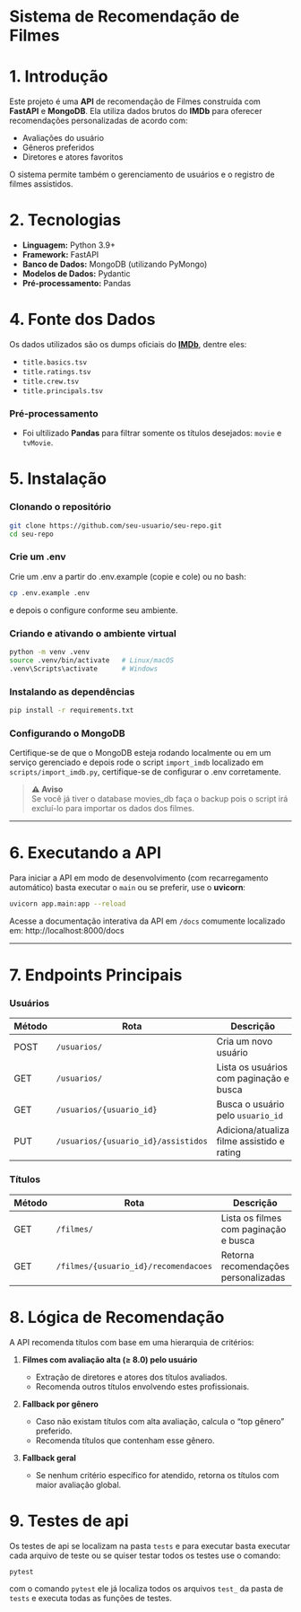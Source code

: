 # Sistema de Recomendação de Filmes

# 1. Introdução

Este projeto é uma **API** de recomendação de Filmes construída com **FastAPI** e **MongoDB**. Ela utiliza dados brutos do **IMDb** para oferecer recomendações personalizadas de acordo com:

- Avaliações do usuário
- Gêneros preferidos
- Diretores e atores favoritos

O sistema permite também o gerenciamento de usuários e o registro de filmes assistidos.

# 2. Tecnologias

- **Linguagem:** Python 3.9+  
- **Framework:** FastAPI  
- **Banco de Dados:** MongoDB (utilizando PyMongo)  
- **Modelos de Dados:** Pydantic  
- **Pré‑processamento:** Pandas

# 4. Fonte dos Dados

Os dados utilizados são os dumps oficiais do [**IMDb**](https://developer.imdb.com/non-commercial-datasets/), dentre eles:

- `title.basics.tsv`
- `title.ratings.tsv`
- `title.crew.tsv`
- `title.principals.tsv`

### Pré‑processamento
- Foi ultilizado **Pandas** para filtrar somente os títulos desejados: `movie` e `tvMovie`.

# 5. Instalação

### Clonando o repositório
```bash
git clone https://github.com/seu-usuario/seu-repo.git
cd seu-repo
```
### Crie um .env
Crie um .env a partir do .env.example (copie e cole) ou no bash:
```bash
cp .env.example .env
```
e depois o configure conforme seu ambiente.
### Criando e ativando o ambiente virtual
```bash
python -m venv .venv
source .venv/bin/activate   # Linux/macOS
.venv\Scripts\activate      # Windows
```
### Instalando as dependências
```bash
pip install -r requirements.txt
```
### Configurando o MongoDB
Certifique-se de que o MongoDB esteja rodando localmente ou em um serviço gerenciado e depois rode o script `import_imdb` localizado em `scripts/import_imdb.py`, certifique-se de configurar o .env corretamente.

> **⚠️ Aviso**  
> Se você já tiver o database movies_db faça o backup pois o script irá excluí-lo para importar os dados dos filmes.
---

# 6. Executando a API

Para iniciar a API em modo de desenvolvimento (com recarregamento automático) basta executar o `main` ou se preferir, use o **uvicorn**:

```bash
uvicorn app.main:app --reload 
```

Acesse a documentação interativa da API em `/docs` comumente localizado em: http://localhost:8000/docs


---

# 7. Endpoints Principais

### Usuários

| Método | Rota                                  | Descrição                                  |
|--------| ------------------------------------- |--------------------------------------------|
| POST   | `/usuarios/`                          | Cria um novo usuário                       |
| GET    | `/usuarios/`                          | Lista os usuários com paginação e busca    |
| GET    | `/usuarios/{usuario_id}`              | Busca o usuário pelo `usuario_id`          |
| PUT    | `/usuarios/{usuario_id}/assistidos`   | Adiciona/atualiza filme assistido e rating |

### Títulos

| Método | Rota                                      | Descrição                             |
| ------ | ----------------------------------------- |---------------------------------------|
| GET    | `/filmes/`                                | Lista os filmes com paginação e busca |
| GET    | `/filmes/{usuario_id}/recomendacoes`      | Retorna recomendações personalizadas  |

# 8. Lógica de Recomendação

A API recomenda títulos com base em uma hierarquia de critérios:

1. **Filmes com avaliação alta (≥ 8.0) pelo usuário**  
   - Extração de diretores e atores dos títulos avaliados.
   - Recomenda outros títulos envolvendo estes profissionais.

2. **Fallback por gênero**  
   - Caso não existam títulos com alta avaliação, calcula o “top gênero” preferido.
   - Recomenda títulos que contenham esse gênero.

3. **Fallback geral**  
   - Se nenhum critério específico for atendido, retorna os títulos com maior avaliação global.

# 9. Testes de api

Os testes de api se localizam na pasta `tests` e para executar basta executar cada arquivo de teste ou se quiser testar todos os testes use o comando:
```bash
pytest
```
com o comando `pytest` ele já localiza todos os arquivos `test_` da pasta de `tests` e executa todas as funções de testes.

